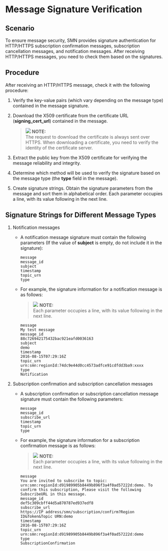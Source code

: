 # Message Signature Verification<a name="smn_ug_a9003"></a>

## Scenario<a name="section17809887144332"></a>

To ensure message security, SMN provides signature authentication for HTTP/HTTPS subscription confirmation messages, subscription cancellation messages, and notification messages. After receiving HTTP/HTTPS messages, you need to check them based on the signatures.

## Procedure<a name="section53719410101322"></a>

After receiving an HTTP/HTTPS message, check it with the following procedure:

1.  Verify the key-value pairs \(which vary depending on the message type\) contained in the message signature.
2.  Download the X509 certificate from the certificate URL \(**signing\_cert\_url**\) contained in the message.

    >![](/images/icon-note.gif) **NOTE:**   
    >The request to download the certificate is always sent over HTTPS. When downloading a certificate, you need to verify the identity of the certificate server.  

3.  Extract the public key from the X509 certificate for verifying the message reliability and integrity.
4.  Determine which method will be used to verify the signature based on the message type \(the  **type**  field in the message\).
5.  Create signature strings. Obtain the signature parameters from the message and sort them in alphabetical order. Each parameter occupies a line, with its value following in the next line.

## **Signature Strings for Different Message Types**<a name="section39070097101940"></a>

1.  Notification messages
    -   A notification message signature must contain the following parameters \(If the value of  **subject**  is empty, do not include it in the signature\):

        ```
        message
        message_id
        subject
        timestamp
        topic_urn
        type
        ```

    -   For example, the signature information for a notification message is as follows:

        >![](/images/icon-note.gif) **NOTE:**   
        >Each parameter occupies a line, with its value following in the next line.  

        ```
        message
        My test message
        message_id
        88c726942175432bac921eafd0036163
        subject
        demo
        timestamp
        2016-08-15T07:29:16Z
        topic_urn
        urn:smn:regionId:74dc9e44d0cc4573adfce91cdfdd3ba9:xxxx
        type
        Notification
        ```

2.  Subscription confirmation and subscription cancellation messages
    -   A subscription confirmation or subscription cancellation message signature must contain the following parameters:

        ```
        message
        message_id
        subscribe_url
        timestamp
        topic_urn
        type
        ```

    -   For example, the signature information for a subscription confirmation message is as follows:

        >![](/images/icon-note.gif) **NOTE:**   
        >Each parameter occupies a line, with its value following in the next line.  

        ```
        message
        You are invited to subscribe to topic: urn:smn:regionId:d91989905b8449b896f3a4f0ad57222d:demo. To confirm this subscription, Please visit the following SubscribeURL in this message.
        message_id
        def5c309cbff44d5a870787ed937edf8
        subscribe_url
        https://IP address/smn/subscription/confirm?Region ID&Token&Topic URN:demo
        timestamp
        2016-08-15T07:29:16Z
        topic_urn
        urn:smn:regionId:d91989905b8449b896f3a4f0ad57222d:demo
        type
        SubscriptionConfirmation
        ```



